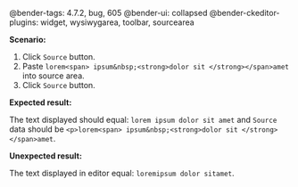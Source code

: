 @bender-tags: 4.7.2, bug, 605
@bender-ui: collapsed
@bender-ckeditor-plugins: widget, wysiwygarea, toolbar, sourcearea

**Scenario:**
1. Click `Source` button.
2. Paste `lorem<span> ipsum&nbsp;<strong>dolor sit </strong></span>amet` into source area.
3. Click `Source` button.

**Expected result:**

The text displayed should equal: `lorem ipsum dolor sit amet` and `Source` data should be `<p>lorem<span> ipsum&nbsp;<strong>dolor sit </strong></span>amet`.

**Unexpected result:**

The text displayed in editor equal: `loremipsum dolor sitamet`.
